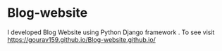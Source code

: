 # Blog-website
I developed Blog Website using Python Django framework . To see visit https://gourav159.github.io/Blog-website.github.io/
